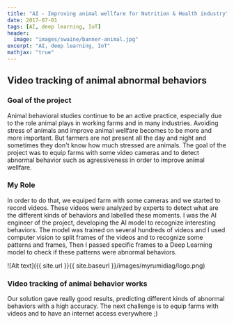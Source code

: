 ```yaml
---
title: "AI - Improving animal wellfare for Nutrition & Health industry"
date: 2017-07-01
tags: [AI, deep learning, IoT]
header:
  image: "images/swaine/banner-animal.jpg"
excerpt: "AI, deep learning, IoT"
mathjax: "true"
---
```


## Video tracking of animal abnormal behaviors

### Goal of the project
Animal behavioral studies continue to be an active practice, especially due to the role animal plays in working farms and in many industries. 
Avoiding stress of animals and improve animal wellfare becomes to be more and more important. But farmers are not present all the day and night and sometimes they don't know how much stressed are animals. The goal of the project was to equip farms with some video cameras and to detect abnormal behavior such as agressiveness in order to improve animal wellfare.

### My Role
In order to do that, we equiped farm with some cameras and we started to record videos. 
These videos were analyzed by experts to detect what are the different kinds of behaviors and labelled these moments. 
I was the AI engineer of the project, developing the AI model to recognize interesting behaviors.
The model was trained on several hundreds of videos and I used computer vision to split frames of the videos and to recognize some patterns and frames, Then I passed specific frames to a Deep Learning model to check if these patterns were abnormal behaviors.

![Alt text]({{ site.url }}{{ site.baseurl }}/images/myrumidiag/logo.png)

### Video tracking of animal behavior works
Our solution gave really good results, predicting different kinds of abnormal behaviors with a high accuracy.
The next challenge is to equip farms with videos and to have an internet access everywhere ;)
